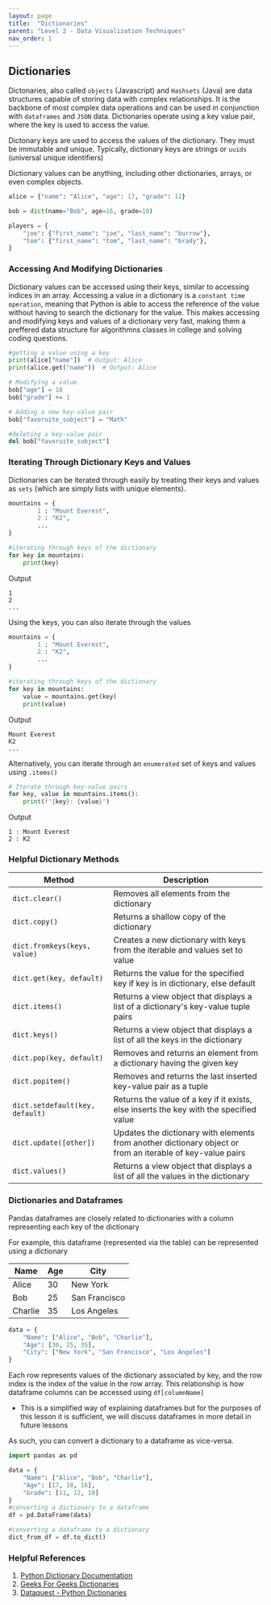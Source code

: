 ```yaml
---
layout: page
title:  "Dictionaries"
parent: "Level 2 - Data Visualization Techniques"
nav_order: 1
---
```


## Dictionaries

Dictonaries, also called `objects` (Javascript) and `Hashsets` (Java) are data structures capable of storing data with complex relationships. It is the backbone of most complex data operations and can be used in conjunction with `dataframes` and `JSON` data. Dictionaries operate using a key value pair, where the key is used to access the value.

Dictonary keys are used to access the values of the dictionary. They must be immutable and unique. Typically, dictionary keys are strings or `uuids` (universal unique identifiers)

Dictionary values can be anything, including other dictionaries, arrays, or even complex objects.

```python
alice = {"name": "Alice", "age": 17, "grade": 11}

bob = dict(name="Bob", age=16, grade=10)
```

```python
players = {
    "joe": {"first_name": "joe", "last_name": "burrow"},
    "tom": {"first_name": "tom", "last_name": "brady"},   
}
```

### Accessing And Modifying Dictionaries

Dictionary values can be accessed using their keys, similar to accessing indices in an array. Accessing a value in a dictionary is a `constant time operation`, meaning that Python is able to access the reference of the value without having to search the dictionary for the value. This makes accessing and modifying keys and values of a dictionary very fast, making them a preffered data structure for algorithmns classes in college and solving coding questions.

``` python
#getting a value using a key
print(alice["name"])  # Output: Alice
print(alice.get("name"))  # Output: Alice

# Modifying a value
bob["age"] = 18
bob["grade"] += 1

# Adding a new key-value pair
bob["favoruite_subject"] = "Math"

#deleting a key-value pair
del bob["favoruite_subject"]
```

### Iterating Through Dictionary Keys and Values
Dictionaries can be iterated through easily by treating their keys and values as `sets` (which are simply lists with unique elements).

```python
mountains = {
        1 : "Mount Everest",
        2 : "K2",
        ...
}

#iterating through keys of the dictionary
for key in mountains:
    print(key)
```

Output

```
1
2
...
```

Using the keys, you can also iterate through the values

```python
mountains = {
        1 : "Mount Everest",
        2 : "K2",
        ...
}

#iterating through keys of the dictionary
for key in mountains:
    value = mountains.get(key)
    print(value)
```

Output

```
Mount Everest
K2
...
```

Alternatively, you can iterate through an `enumerated` set of keys and values using `.items()`

```python
# Iterate through key-value pairs
for key, value in mountains.items():
    print(f"{key}: {value}")
```

Output
```
1 : Mount Everest
2 : K2
```


### Helpful Dictionary Methods

| Method                          | Description                                                                                                |
| ------------------------------- | ---------------------------------------------------------------------------------------------------------- |
| `dict.clear()`                  | Removes all elements from the dictionary                                                                   |
| `dict.copy()`                   | Returns a shallow copy of the dictionary                                                                   |
| `dict.fromkeys(keys, value)`    | Creates a new dictionary with keys from the iterable and values set to value                               |
| `dict.get(key, default)`        | Returns the value for the specified key if key is in dictionary, else default                              |
| `dict.items()`                  | Returns a view object that displays a list of a dictionary's key-value tuple pairs                         |
| `dict.keys()`                   | Returns a view object that displays a list of all the keys in the dictionary                               |
| `dict.pop(key, default)`        | Removes and returns an element from a dictionary having the given key                                      |
| `dict.popitem()`                | Removes and returns the last inserted key-value pair as a tuple                                            |
| `dict.setdefault(key, default)` | Returns the value of a key if it exists, else inserts the key with the specified value                     |
| `dict.update([other])`          | Updates the dictionary with elements from another dictionary object or from an iterable of key-value pairs |
| `dict.values()`                 | Returns a view object that displays a list of all the values in the dictionary                             |


### Dictionaries and Dataframes
Pandas dataframes are closely related to dictionaries with a column representing each key of the dictionary

For example, this dataframe (represented via the table) can be represented using a dictionary

| Name    | Age | City          |
| ------- | --- | ------------- |
| Alice   | 30  | New York      |
| Bob     | 25  | San Francisco |
| Charlie | 35  | Los Angeles   |

```python
data = {
    "Name": ["Alice", "Bob", "Charlie"],
    "Age": [30, 25, 35],
    "City": ["New York", "San Francisco", "Los Angeles"]
}

```

Each row represents values of the dictionary associated by key, and the row index is the index of the value in the row array. This relationship is how dataframe columns can be accessed using `df[columnName]`

* This is a simplified way of explaining dataframes but for the purposes of this lesson it is sufficient, we will discuss dataframes in more detail in future lessons

As such, you can convert a dictionary to a dataframe as vice-versa.

```python
import pandas as pd

data = {
    "Name": ["Alice", "Bob", "Charlie"],
    "Age": [17, 18, 16],
    "Grade": [11, 12, 10]
}
#converting a dictionary to a dataframe
df = pd.DataFrame(data)

#converting a dataframe to a dictionary
dict_from_df = df.to_dict()
```

### Helpful References
1. [Python Dictionary Documentation](https://docs.python.org/3/tutorial/datastructures.html#dictionaries)
2. [Geeks For Geeks Dictionaries](https://www.geeksforgeeks.org/python-dictionary/)
3. [Dataquest - Python Dictionaries](https://www.dataquest.io/blog/python-dictionaries/)